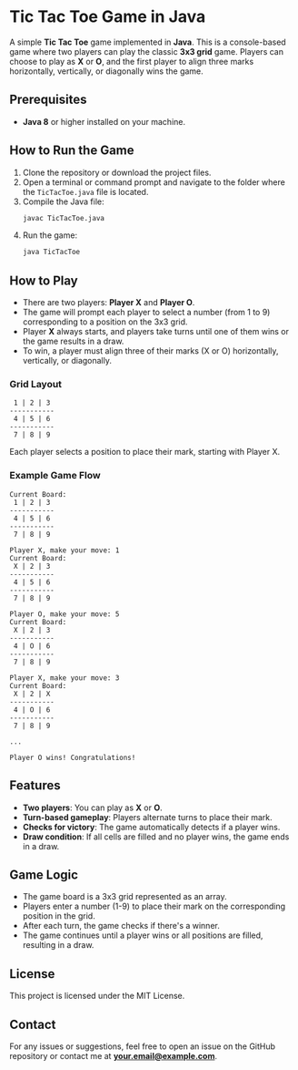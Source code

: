 
# Tic Tac Toe Game in Java

A simple **Tic Tac Toe** game implemented in **Java**. This is a console-based game where two players can play the classic **3x3 grid** game. Players can choose to play as **X** or **O**, and the first player to align three marks horizontally, vertically, or diagonally wins the game.

## Prerequisites

- **Java 8** or higher installed on your machine.

## How to Run the Game

1. Clone the repository or download the project files.
2. Open a terminal or command prompt and navigate to the folder where the `TicTacToe.java` file is located.
3. Compile the Java file:
   ```bash
   javac TicTacToe.java
   ```
4. Run the game:
   ```bash
   java TicTacToe
   ```

## How to Play

- There are two players: **Player X** and **Player O**.
- The game will prompt each player to select a number (from 1 to 9) corresponding to a position on the 3x3 grid.
- Player **X** always starts, and players take turns until one of them wins or the game results in a draw.
- To win, a player must align three of their marks (X or O) horizontally, vertically, or diagonally.

### Grid Layout
```
 1 | 2 | 3
-----------
 4 | 5 | 6
-----------
 7 | 8 | 9
```

Each player selects a position to place their mark, starting with Player X.

### Example Game Flow

```
Current Board:
 1 | 2 | 3
-----------
 4 | 5 | 6
-----------
 7 | 8 | 9

Player X, make your move: 1
Current Board:
 X | 2 | 3
-----------
 4 | 5 | 6
-----------
 7 | 8 | 9

Player O, make your move: 5
Current Board:
 X | 2 | 3
-----------
 4 | O | 6
-----------
 7 | 8 | 9

Player X, make your move: 3
Current Board:
 X | 2 | X
-----------
 4 | O | 6
-----------
 7 | 8 | 9

...

Player O wins! Congratulations!
```

## Features

- **Two players**: You can play as **X** or **O**.
- **Turn-based gameplay**: Players alternate turns to place their mark.
- **Checks for victory**: The game automatically detects if a player wins.
- **Draw condition**: If all cells are filled and no player wins, the game ends in a draw.

## Game Logic

- The game board is a 3x3 grid represented as an array.
- Players enter a number (1-9) to place their mark on the corresponding position in the grid.
- After each turn, the game checks if there's a winner.
- The game continues until a player wins or all positions are filled, resulting in a draw.

## License

This project is licensed under the MIT License.

## Contact

For any issues or suggestions, feel free to open an issue on the GitHub repository or contact me at **your.email@example.com**.
